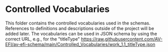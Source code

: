 # Controlled Vocabularies

This folder contains the controlled vocabularies used in the schemas.
References to definitions and descriptions outside of the project will be added later.
The vocabularies can be used in JSON schema by using the correct URL, e.g., for the "titleType" 
https://raw.githubusercontent.com/AV-EFI/av-efi-schema/main/Controlled_Vocabularies/work_1.1_titleType.json

